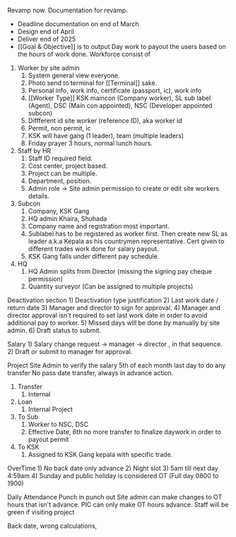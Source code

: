 Revamp now.
Documentation for revamp.
- Deadline documentation on end of March
- Design end of April
- Deliver end of 2025
- [[Goal & Objective]] is to output Day work to payout the users based on the hours of work done.
Workforce consist of 
1) Worker by site admin 
	1) System general view everyone.
	2) Photo send to terminal for [[Terminal]] sake.
	3) Personal info, work info, certificate (passport, ic), work info
	4) [[Worker Type]] KSK maincon (Company worker), SL sub label (Agent), DSC (Main con appointed), NSC (Developer appointed subcon)
	5) Diffferent id site worker (reference ID), aka worker id
	6) Permit, non permit, ic
	7) KSK will have gang (1 leader), team (multiple leaders)
	8) Friday prayer 3 hours, normal lunch hours.
2) Staff by HR
	1) Staff ID required field.
	2) Cost center, project based.
	3) Project can be multiple.
	4) Department, position.
	5) Admin role -> Site admin permission to create or edit site workers details.
3) Subcon
	1) Company, KSK Gang
	2)  HQ admin Khaira, Shuhada
	3) Company name and registration most important.
	4) Sublabel has to be registered as worker first. Then create new SL as leader a.k.a Kepala as his countrymen representative. Cert given to different trades work done for salary payout.
	5) KSK Gang falls under different pay schedule. 
4) HQ
	1) HQ Admin splits from Director (missing the signing pay cheque permission)
	2) Quantity surveyor (Can be assigned to multiple projects)

Deactivation section
	1) Deactivation type justification
	2) Last work date / return date
	3) Manager and director to sign for approval.
	4) Manager and director approval isn't required to set last work date in order to avoid additional pay to worker.
	5) Missed days will be done by manually by site admin.
	6) Draft status to submit.

Salary
	1) Salary change request -> manager -> director , in that sequence.
	2) Draft or submit to manager for approval.

Project
	Site Admin to verify the salary 5th of each month last day to do any transfer
	No pass date transfer, always in advance action.
1) Transfer
	1) Internal
2) Loan
	1) Internal Project
3) To Sub
	1) Worker to NSC, DSC
	2) Effective Date, 6th no more transfer to finalize daywork in order to payout permit
4) To KSK
	1) Assigned to KSK Gang kepala with specific trade.

OverTime
	1) No back date only advance
	2) Night slot 
	3) 5am till next day 4:59am
	4) Sunday and public holiday is considered OT (Full day 0800 to 1900)

Daily Attendance
	Punch in punch out
	Site admin can make changes to OT hours that isn't advance.
	PIC can only make OT hours advance.
	Staff will be green if visiting project
	
Back date, wrong calculations, 
